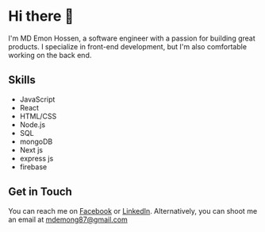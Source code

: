 # Hi there 👋

I'm MD Emon Hossen, a software engineer with a passion for building great products. I specialize in front-end development, but I'm also comfortable working on the back end.

## Skills

- JavaScript
- React
- HTML/CSS
- Node.js
- SQL
- mongoDB
- Next js
- express js
- firebase


## Get in Touch

You can reach me on [Facebook](https://facebook.com/mdemong87) or [LinkedIn](https://www.linkedin.com/in/mdemong87). Alternatively, you can shoot me an email at mdemong87@gmail.com


